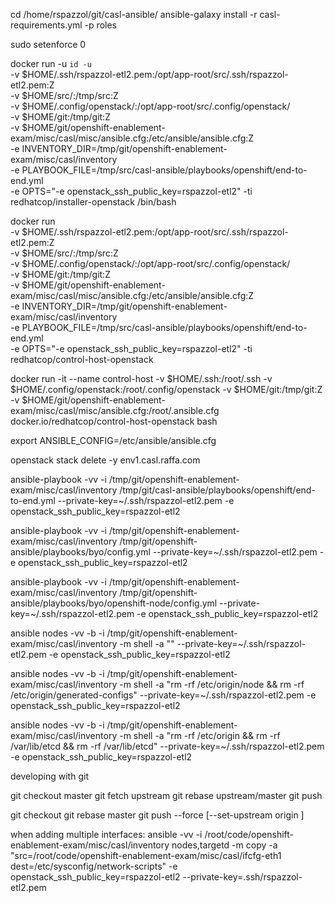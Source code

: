 
cd /home/rspazzol/git/casl-ansible/
ansible-galaxy install -r casl-requirements.yml -p roles

sudo setenforce 0

docker run -u `id -u` \
      -v $HOME/.ssh/rspazzol-etl2.pem:/opt/app-root/src/.ssh/rspazzol-etl2.pem:Z \
      -v $HOME/src/:/tmp/src:Z \
      -v $HOME/.config/openstack/:/opt/app-root/src/.config/openstack/ \
      -v $HOME/git:/tmp/git:Z \
      -v $HOME/git/openshift-enablement-exam/misc/casl/misc/ansible.cfg:/etc/ansible/ansible.cfg:Z \
      -e INVENTORY_DIR=/tmp/git/openshift-enablement-exam/misc/casl/inventory \
      -e PLAYBOOK_FILE=/tmp/src/casl-ansible/playbooks/openshift/end-to-end.yml \
      -e OPTS="-e openstack_ssh_public_key=rspazzol-etl2" -ti \
      redhatcop/installer-openstack /bin/bash
      
docker run \
      -v $HOME/.ssh/rspazzol-etl2.pem:/opt/app-root/src/.ssh/rspazzol-etl2.pem:Z \
      -v $HOME/src/:/tmp/src:Z \
      -v $HOME/.config/openstack/:/opt/app-root/src/.config/openstack/ \
      -v $HOME/git:/tmp/git:Z \
      -v $HOME/git/openshift-enablement-exam/misc/casl/misc/ansible.cfg:/etc/ansible/ansible.cfg:Z \
      -e INVENTORY_DIR=/tmp/git/openshift-enablement-exam/misc/casl/inventory \
      -e PLAYBOOK_FILE=/tmp/src/casl-ansible/playbooks/openshift/end-to-end.yml \
      -e OPTS="-e openstack_ssh_public_key=rspazzol-etl2" -ti \
      redhatcop/control-host-openstack     
      
docker run -it --name control-host -v $HOME/.ssh:/root/.ssh -v $HOME/.config/openstack:/root/.config/openstack -v $HOME/git:/tmp/git:Z -v $HOME/git/openshift-enablement-exam/misc/casl/misc/ansible.cfg:/root/.ansible.cfg docker.io/redhatcop/control-host-openstack bash      

export ANSIBLE_CONFIG=/etc/ansible/ansible.cfg

openstack stack delete -y env1.casl.raffa.com

ansible-playbook -vv -i /tmp/git/openshift-enablement-exam/misc/casl/inventory   /tmp/git/casl-ansible/playbooks/openshift/end-to-end.yml --private-key=~/.ssh/rspazzol-etl2.pem -e openstack_ssh_public_key=rspazzol-etl2

ansible-playbook -vv -i /tmp/git/openshift-enablement-exam/misc/casl/inventory   /tmp/git/openshift-ansible/playbooks/byo/config.yml --private-key=~/.ssh/rspazzol-etl2.pem -e openstack_ssh_public_key=rspazzol-etl2

ansible-playbook -vv -i /tmp/git/openshift-enablement-exam/misc/casl/inventory   /tmp/git/openshift-ansible/playbooks/byo/openshift-node/config.yml --private-key=~/.ssh/rspazzol-etl2.pem -e openstack_ssh_public_key=rspazzol-etl2

ansible nodes -vv -b -i /tmp/git/openshift-enablement-exam/misc/casl/inventory -m shell -a "<command>" --private-key=~/.ssh/rspazzol-etl2.pem -e openstack_ssh_public_key=rspazzol-etl2

ansible nodes -vv -b -i /tmp/git/openshift-enablement-exam/misc/casl/inventory -m shell -a "rm -rf /etc/origin/node && rm -rf /etc/origin/generated-configs" --private-key=~/.ssh/rspazzol-etl2.pem -e openstack_ssh_public_key=rspazzol-etl2

ansible nodes -vv -b -i /tmp/git/openshift-enablement-exam/misc/casl/inventory -m shell -a "rm -rf /etc/origin && rm -rf /var/lib/etcd && rm -rf /var/lib/etcd" --private-key=~/.ssh/rspazzol-etl2.pem -e openstack_ssh_public_key=rspazzol-etl2







developing with git

git checkout master
git fetch upstream
git rebase upstream/master
git push

git checkout <branch>
git rebase master
git push --force [--set-upstream origin <branch>]

when adding multiple interfaces:
ansible -vv -i /root/code/openshift-enablement-exam/misc/casl/inventory nodes,targetd -m copy -a "src=/root/code/openshift-enablement-exam/misc/casl/ifcfg-eth1 dest=/etc/sysconfig/network-scripts" -e openstack_ssh_public_key=rspazzol-etl2 --private-key=.ssh/rspazzol-etl2.pem